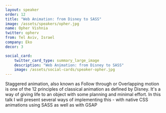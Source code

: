 ```yaml
---
layout: speaker
order: 12
title: "Web Animation: from Disney to SASS"
image: /assets/speakers/opher.jpg
name: Opher Vishnia
twitter: opherv
from: Tel Aviv, Israel
company: Eko
decor: 3

social_card:
    twitter_card_type: summary_large_image
    description: "Web Animation: from Disney to SASS"
    image: /assets/social-cards/speaker-opher.jpg
---
```


Staggered animation, also known as Follow through or Overlapping motion is one of the 12 principles of classical animation as defined by Disney. It's a way of giving life to an object with some planning and minimal effort. In this talk I will present several ways of implementing this - with native CSS animations using SASS as well as with GSAP